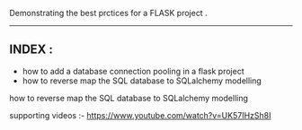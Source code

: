 Demonstrating the best prctices for a FLASK project .

-------
INDEX :
-------

- how to add a database connection pooling in a flask project
- how to reverse map the SQL database to SQLalchemy modelling


how to reverse map the SQL database to SQLalchemy modelling

supporting videos :-
https://www.youtube.com/watch?v=UK57IHzSh8I
